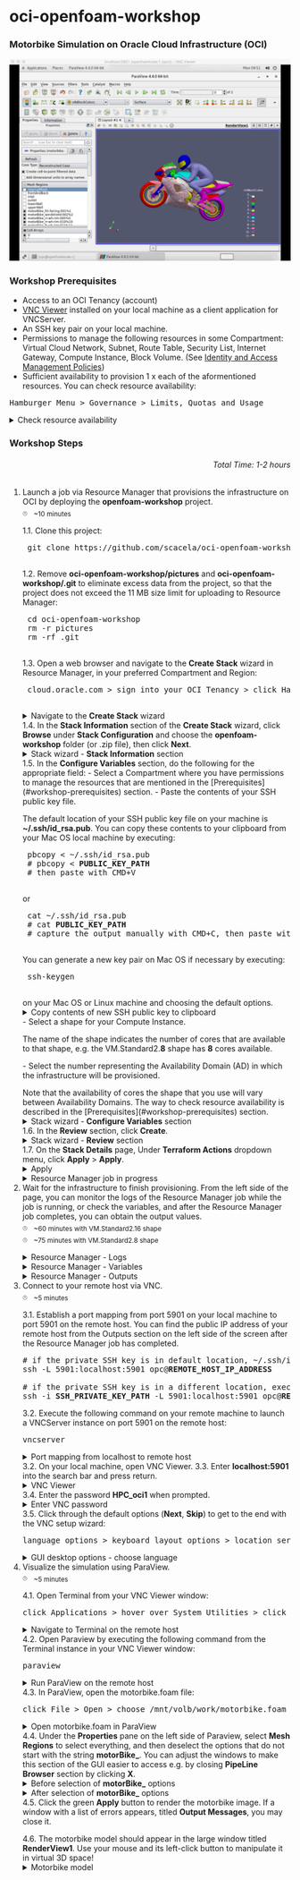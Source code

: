 # oci-openfoam-workshop

### Motorbike Simulation on Oracle Cloud Infrastructure (OCI)
<div style="text-align:center">
	<img src="./pictures/post-resourcemanager-deployment/13-paraview-motorbike.png"
	/>
</div>

### Workshop Prerequisites
- Access to an OCI Tenancy (account)
- [VNC Viewer](https://www.realvnc.com/en/connect/download/viewer/) installed on your local machine as a client application for VNCServer.
- An SSH key pair on your local machine.
- Permissions to manage the following resources in some Compartment: Virtual Cloud Network, Subnet, Route Table, Security List, Internet Gateway, Compute Instance, Block Volume. (See [Identity and Access Management Policies](https://docs.oracle.com/en-us/iaas/data-safe/doc/iam-policies.html))
- Sufficient availability to provision 1 x each of the aformentioned resources. You can check resource availability:
<pre>
Hamburger Menu &gt Governance &gt Limits, Quotas and Usage
</pre>
<details>
	<summary>Check resource availability</summary>
<div style="text-align:center"><img src="./pictures/pre-resourcemanager-deployment/limits/01-governance-limits.png"/>
</div>
<p></p>
<div style="text-align:center"><img src="./pictures/pre-resourcemanager-deployment/limits/02-check-availability-1.png"/>
</div>
<p></p>
<div style="text-align:center"><img src="./pictures/pre-resourcemanager-deployment/limits/03-check-availability-2.png"/>
</div>
</details>

### Workshop Steps
###### <p align="right">Total Time: 1-2 hours</p>
1. Launch a job via Resource Manager that provisions the infrastructure on OCI by deploying the <b>openfoam-workshop</b> project.\
	<sub><sup><sub>:clock3:</sub></sup></sub>
	&nbsp;
	<sub>~10 minutes</sub>
	<p></p>
	1.1. Clone this project:
	<p></p>
	<pre>
	git clone https://github.com/scacela/oci-openfoam-workshop
	</pre>
	<p></p>
	1.2. Remove <b>oci-openfoam-workshop/pictures</b> and <b>oci-openfoam-workshop/.git</b> to eliminate excess data from the project, so that the project does not exceed the 11 MB size limit for uploading to Resource Manager: 
	<p></p>
	<pre>
	cd oci-openfoam-workshop
	rm -r pictures
	rm -rf .git
	</pre>
	1.3. Open a web browser and navigate to the <b>Create Stack</b> wizard in Resource Manager, in your preferred Compartment and Region:
	<p></p>
	<pre>
	cloud.oracle.com &gt sign into your OCI Tenancy &gt click Hamburger Menu &gt hover over <b>Resource Manager</b> &gt click <b>Stacks</b> &gt choose your Compartment from the dropdown menu under <b>List Scope</b> &gt click <b>Create Stack</b>
	</pre>
	<details>
		<summary>Navigate to the <b>Create Stack</b> wizard</summary>
	<div style="text-align:center"><img src="./pictures/pre-resourcemanager-deployment/02-resourcemanager-stacks.png"/>
	</div>
	<p></p>
	<div style="text-align:center"><img src="./pictures/pre-resourcemanager-deployment/03-resourcemanager-stack-listings.png"/>
	</div>
	<p></p>
	<div style="text-align:center"><img src="./pictures/pre-resourcemanager-deployment/04-resourcemanager-stack-wizard-before-upload.png"/>
	</div>
	</details>
	</pre>
	1.4. In the <b>Stack Information</b> section of the <b>Create Stack</b> wizard, click <b>Browse</b> under <b>Stack Configuration</b> and choose the <b>openfoam-workshop</b> folder (or .zip file), then click <b>Next</b>.
	<details>
		<summary>Stack wizard - <b>Stack Information</b> section</summary>
	<div style="text-align:center"><img src="./pictures/pre-resourcemanager-deployment/05-resourcemanager-stack-wizard-after-upload-folder.png"/>
	</div>
	<p>or</p>
	<div style="text-align:center"><img src="./pictures/pre-resourcemanager-deployment/06-resourcemanager-stack-wizard-after-upload-zipfile.png"/>
	</div>
	</details>
	1.5. In the <b>Configure Variables</b> section, do the following for the appropriate field:
	- Select a Compartment where you have permissions to manage the resources that are mentioned in the [Prerequisites](#workshop-prerequisites) section.
	- Paste the contents of your SSH public key file.
	<p></p>
	The default location of your SSH public key file on your machine is <b>~/.ssh/id_rsa.pub</b>. You can copy these contents to your clipboard from your Mac OS local machine by executing:
		<p></p>
	<pre>
	pbcopy &lt ~/.ssh/id_rsa.pub
	# pbcopy &lt <b>PUBLIC_KEY_PATH</b>
	# then paste with CMD+V
	</pre>
	<p>or</p>
	<pre>
	cat ~/.ssh/id_rsa.pub
	# cat <b>PUBLIC_KEY_PATH</b>
	# capture the output manually with CMD+C, then paste with CMD+V
	</pre>
		<p>You can generate a new key pair on Mac OS if necessary by executing:</p>
	<pre>
	ssh-keygen
	</pre>
		on your Mac OS or Linux machine and choosing the default options.
	<details>
		<summary>Copy contents of new SSH public key to clipboard</summary>
	<div style="text-align:center"><img src="./pictures/pre-resourcemanager-deployment/07-ssh-key-create-and-copy.png"/>
	</div>
	</details>
	- Select a shape for your Compute Instance.
	<p></p>
	The name of the shape indicates the number of cores that are available to that shape, e.g. the VM.Standard2.<b>8</b> shape has <b>8</b> cores available.
	<p></p>
	- Select the number representing the Availability Domain (AD) in which the infrastructure will be provisioned.
	<p></p>
	Note that the availability of cores the shape that you use will vary between Availability Domains. The way to check resource availability is described in the [Prerequisites](#workshop-prerequisites) section.
	<details>
		<summary>Stack wizard - <b>Configure Variables</b> section</summary>
	<div style="text-align:center"><img src="./pictures/pre-resourcemanager-deployment/08-resourcemanager-stack-wizard-variables.png"/>
	</div>
	</details>
	1.6. In the <b>Review</b> section, click <b>Create</b>.
	<details>
		<summary>Stack wizard - <b>Review</b> section</summary>
	<div style="text-align:center"><img src="./pictures/pre-resourcemanager-deployment/09-resourcemanager-stack-wizard-review.png"/>
	</div>
	</details>
	1.7. On the <b>Stack Details</b> page, Under <b>Terraform Actions</b> dropdown menu, click <b>Apply</b> > <b>Apply</b>.
	<details>
		<summary>Apply</summary>
	<div style="text-align:center"><img src="./pictures/pre-resourcemanager-deployment/10-resourcemanager-stack-apply-1.png"/>
	</div>
	<p></p>
	<div style="text-align:center"><img src="./pictures/pre-resourcemanager-deployment/11-resourcemanager-stack-apply-2.png"/></div>
	</details>
	<details>
		<summary>Resource Manager job in progress</summary>
	<div style="text-align:center"><img src="./pictures/pre-resourcemanager-deployment/12-resourcemanager-job-in-progress.png"/>
	</div>
	</details>
2. Wait for the infrastructure to finish provisioning.
	From the left side of the page, you can monitor the logs of the Resource Manager job while the job is running, or check the variables, and after the Resource Manager job completes, you can obtain the output values.<!-- \
	<sub><sup><sub>:clock3:</sub></sup></sub>
	&nbsp;
	<sub>~45 minutes with BM.Standard2.52 shape</sub>\ -->\
	<sub><sup><sub>:clock3:</sub></sup></sub>
	&nbsp;
	<sub>~60 minutes with VM.Standard2.16 shape</sub>\
	<sub><sup><sub>:clock3:</sub></sup></sub>
	&nbsp;
	<sub>~75 minutes with VM.Standard2.8 shape</sub>
	<p></p>
	<details>
		<summary>Resource Manager - Logs</summary>
	<div style="text-align:center"><img src="./pictures/post-resourcemanager-deployment/01-resource-manager-logs.png"/>
	</div>
	</details>
	<details>
		<summary>Resource Manager - Variables</summary>
	<div style="text-align:center"><img src="./pictures/post-resourcemanager-deployment/02-resource-manager-variables.png"/>
	</div>
	</details>
	<details>
		<summary>Resource Manager - Outputs</summary>
	<div style="text-align:center"><img src="./pictures/post-resourcemanager-deployment/03-resource-manager-outputs.png"/>
	</div>
	</details>
3.	Connect to your remote host via VNC.\
	<sub><sup><sub>:clock3:</sub></sup></sub>
	&nbsp;
	<sub>~5 minutes</sub>
	<p></p>
	3.1. Establish a port mapping from port 5901 on your local machine to port 5901 on the remote host. You can find the public IP address of your remote host from the Outputs section on the left side of the screen after the Resource Manager job has completed.
	<p></p>
	<pre>
	# if the private SSH key is in default location, ~/.ssh/id_rsa
	ssh -L 5901:localhost:5901 opc@<b>REMOTE_HOST_IP_ADDRESS</b>
	&nbsp;
	# if the private SSH key is in a different location, execute:
	ssh -i <b>SSH_PRIVATE_KEY_PATH</b> -L 5901:localhost:5901 opc@<b>REMOTE_HOST_IP_ADDRESS</b>
	</pre>
	<p></p>
	3.2. Execute the following command on your remote machine to launch a VNCServer instance on port 5901 on the remote host:
	<p></p>
	<pre>
	vncserver
	</pre>
	<details>
		<summary>Port mapping from localhost to remote host</summary>
	<div style="text-align:center"><img src="./pictures/post-resourcemanager-deployment/04-vnc-connection-port-mapping.png"/>
	</div>
	</details>
	3.2. On your local machine, open VNC Viewer.
	3.3. Enter <b>localhost:5901</b> into the search bar and press return.
	<details>
		<summary>VNC Viewer</summary>
	<div style="text-align:center"><img src="./pictures/post-resourcemanager-deployment/05-vnc-connection-vnc-viewer.png"/>
	</div>
	</details>
	3.4. Enter the password <b>HPC_oci1</b> when prompted.
	<details>
		<summary>Enter VNC password</summary>
	<div style="text-align:center"><img src="./pictures/post-resourcemanager-deployment/06-vnc-connection-enter-password.png"/>
	</div>
	</details>
	3.5. Click through the default options (<b>Next</b>, <b>Skip</b>) to get to the end with the VNC setup wizard:
	<p></p>
	<pre>
	language options &gt keyboard layout options &gt location services options &gt connect online accounts options
	</pre>
	<details>
		<summary>GUI desktop options - choose language</summary>
	<div style="text-align:center"><img src="./pictures/post-resourcemanager-deployment/07-vnc-connection-choose-language.png"/>
	</div>
	</details>
4.	Visualize the simulation using ParaView.\
	<sub><sup><sub>:clock3:</sub></sup></sub>
	&nbsp;
	<sub>~5 minutes</sub>
	<p></p>
	4.1. Open Terminal from your VNC Viewer window:
	<p></p>
	<pre>
	click Applications &gt hover over System Utilities &gt click Terminal
	</pre>
	<details>
		<summary>Navigate to Terminal on the remote host</summary>
	<div style="text-align:center"><img src="./pictures/post-resourcemanager-deployment/08-vnc-connection-nav-to-terminal.png"/>
	</div>
	</details>
	4.2. Open Paraview by executing the following command from the Terminal instance in your VNC Viewer window:
	<p></p>
	<pre>
	paraview
	</pre>
	<details>
		<summary>Run ParaView on the remote host</summary>
	<div style="text-align:center"><img src="./pictures/post-resourcemanager-deployment/09-vnc-connection-run-paraview.png"/>
	</div>
	</details>
	4.3. In ParaView, open the motorbike.foam file:
	<p></p>
	<pre>
	click File > Open > choose /mnt/volb/work/motorbike.foam
	</pre>
	<details>
		<summary>Open motorbike.foam in ParaView</summary>
	<div style="text-align:center"><img src="./pictures/post-resourcemanager-deployment/10-paraview-open-motorbike-file.png"/>
	</div>
	</details>
	4.4. Under the <b>Properties</b> pane on the left side of Paraview, select <b>Mesh Regions</b> to select everything, and then deselect the options that do not start with the string <b>motorBike_</b>. You can adjust the windows to make this section of the GUI easier to access e.g. by closing <b>PipeLine Browser</b> section by clicking <b>X</b>.
	<details>
		<summary>Before selection of <b>motorBike_</b> options</summary>
		<div style="text-align:center"><img src="./pictures/post-resourcemanager-deployment/11-paraview-before-select.png"/>
		</div>
	</details>
	<details>
		<summary>After selection of <b>motorBike_</b> options</summary>
	<div style="text-align:center"><img src="./pictures/post-resourcemanager-deployment/12-paraview-after-select.png"/>
	</div>
	</details>
	4.5. Click the green <b>Apply</b> button to render the motorbike image. If a window with a list of errors appears, titled <b>Output Messages</b>, you may close it.
	<p></p>
	4.6. The motorbike model should appear in the large window titled <b>RenderView1</b>. Use your mouse and its left-click button to manipulate it in virtual 3D space!
	<details>
		<summary>Motorbike model</summary>
	<div style="text-align:center"><img src="./pictures/post-resourcemanager-deployment/13-paraview-motorbike.png"/>
	</div>
	</details>
